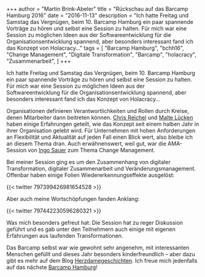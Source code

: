 +++
author = "Martin Brink-Abeler"
title = "Rückschau auf das Barcamp Hamburg 2016"
date = "2016-11-13"
description = "Ich hatte Freitag und Samstag das Vergnügen, beim 10. Barcamp Hamburg ein paar spannende Vorträge zu hören und selbst eine Session zu halten. Für mich war eine Session zu möglichen Ideen aus der Softwareentwicklung für die Organisationsentwicklung spannend, aber besonders interessant fand ich das Konzept von Holacracy…"
tags = [
    "Barcamp Hamburg", "bchh16",  "Change Management",  "Digitale Transformation",  "Barcamp",  "holacracy",  "Zusammenarbeit", 
]
+++

Ich hatte Freitag und Samstag das Vergnügen, beim 10. Barcamp Hamburg ein paar spannende Vorträge zu hören und selbst eine Session zu halten. Für mich war eine Session zu möglichen Ideen aus der Softwareentwicklung für die Organisationsentwicklung spannend, aber besonders interessant fand ich das Konzept von Holacracy…
<!--more-->


Organisationen definieren Verantwortlichkeiten und Rollen durch Kreise, denen Mitarbeiter dann beitreten können. [Chris Reichel](https://twitter.com/creichel_) und [Malte Lücken](https://twitter.com/mluecken) haben einige Erfahrungen geteilt, wie das Konzept seit einem halben Jahr in ihrer Organisation gelebt wird. Für Unternehmen mit hohen Anforderungen an Flexibilität und Aktualität auf jeden Fall einen Blick wert, also bleibe ich an diesem Thema dran. Auch erwähnenswert, weil gut, war die AMA-Session von [Ingo Sauer](https://twitter.com/scytto) zum Thema Change Management.

Bei meiner Session ging es um den Zusammenhang von digitaler Transformation, digitaler Zusammenarbeit und Veränderungsmanagement. Offenbar haben einige Folien Wiedererkennungseffekte ausgelöst:

{{< twitter 797399426981654528 >}}


Aber auch meine Wortschöpfungen fanden Anklang:

{{< twitter 797442230596280321 >}}

Was mich besonders gefreut hat: Die Session hat zu reger Diskussion geführt und es gab unter den Teilnehmern auch einige mit eigenen Erfahrungen aus laufenden Transformationen.

Das Barcamp selbst war wie gewohnt sehr angenehm, mit interessanten Menschen gefüllt und dieses Jahr besonders kinderfreundlich – aber dazu gibt es mehr auf dem Blog [Herzdamegeschichten](http://www.herzdamengeschichten.de/2016/11/13/mit-kindern-zum-barcamp-jo/). Ich freue mich jedenfalls auf das nächste [Barcamp Hamburg](http://www.barcamphamburg.com/)!